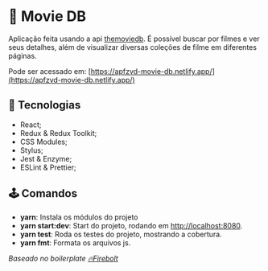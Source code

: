 # 🍿 Movie DB

Aplicação feita usando a api [themoviedb](https://developers.themoviedb.org/3/getting-started/introduction). É possível buscar por filmes e ver seus detalhes, além de visualizar diversas coleções de filme em diferentes páginas.

Pode ser acessado em: [https://apfzvd-movie-db.netlify.app/](https://apfzvd-movie-db.netlify.app/)

## 💾 Tecnologias

- React;
- Redux & Redux Toolkit;
- CSS Modules;
- Stylus;
- Jest & Enzyme;
- ESLint & Prettier;

## 🕹 Comandos

- **yarn**: Instala os módulos do projeto
- **yarn start:dev**: Start do projeto, rodando em [http://localhost:8080](http://localhost:8080).
- **yarn test**: Roda os testes do projeto, mostrando a cobertura.
- **yarn fmt**: Formata os arquivos js.


_Baseado no boilerplate [🔥Firebolt](https://github.com/b2wads/firebolt)_
